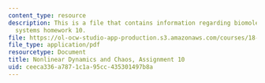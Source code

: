 ```yaml
---
content_type: resource
description: This is a file that contains information regarding biomolecular feedback
  systems homework 10.
file: https://ol-ocw-studio-app-production.s3.amazonaws.com/courses/18-385j-nonlinear-dynamics-and-chaos-fall-2014/ceeca336a7871c1a95cc435301497b8a_MIT18_385JF14_Pset10.pdf
file_type: application/pdf
resourcetype: Document
title: Nonlinear Dynamics and Chaos, Assignment 10
uid: ceeca336-a787-1c1a-95cc-435301497b8a
---
```


